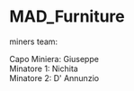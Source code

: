 # MAD_Furniture
miners team:

Capo Miniera: Giuseppe <br>
Minatore 1: Nichita <br>
Minatore 2: D' Annunzio <br>
